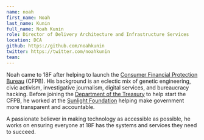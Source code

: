 ```yaml
---
name: noah
first_name: Noah
last_name: Kunin
full_name: Noah Kunin
role: Director of Delivery Architecture and Infrastructure Services
location: DCA
github: https://github.com/noahkunin
twitter: https://twitter.com/noahkunin
team:
---
```


Noah came to 18F after helping to launch the [Consumer Financial Protection Bureau](http://consumerfinance.gov) (CFPB). His background is an eclectic mix of genetic engineering, civic activism, investigative journalism, digital services, and bureaucracy hacking. Before joining the [Department of the Treasury](http://www.treasury.gov) to help start the CFPB, he worked at the [Sunlight Foundation](http://sunlightfoundation.com/) helping make government more transparent and accountable. 

A passionate believer in making technology as accessible as possible, he works on ensuring everyone at 18F has the systems and services they need to succeed.
